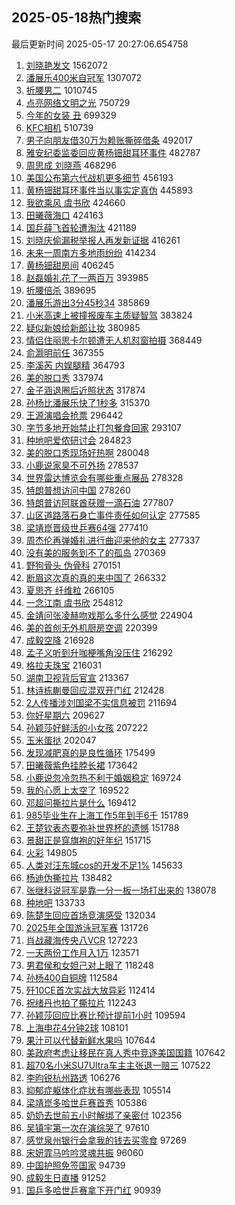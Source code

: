 ## 2025-05-18热门搜索 
最后更新时间 2025-05-17 20:27:06.654758 
1. [刘晓艳发文](https://s.weibo.com/weibo?q=%23%E5%88%98%E6%99%93%E8%89%B3%E5%8F%91%E6%96%87%23&t=31&band_rank=1&Refer=top) 1562072
1. [潘展乐400米自冠军](https://s.weibo.com/weibo?q=%23%E6%BD%98%E5%B1%95%E4%B9%90400%E7%B1%B3%E8%87%AA%E5%86%A0%E5%86%9B%23&t=31&band_rank=1&Refer=top) 1307072
1. [折腰男二](https://s.weibo.com/weibo?q=%E6%8A%98%E8%85%B0%E7%94%B7%E4%BA%8C&t=31&band_rank=2&Refer=top) 1010745
1. [点亮网络文明之光](https://s.weibo.com/weibo?q=%23%E7%82%B9%E4%BA%AE%E7%BD%91%E7%BB%9C%E6%96%87%E6%98%8E%E4%B9%8B%E5%85%89%23&t=31&band_rank=3&Refer=top) 750729
1. [今年的女装 丑](https://s.weibo.com/weibo?q=%E4%BB%8A%E5%B9%B4%E7%9A%84%E5%A5%B3%E8%A3%85%20%E4%B8%91&t=31&band_rank=4&Refer=top) 699329
1. [KFC相机](https://s.weibo.com/weibo?q=KFC%E7%9B%B8%E6%9C%BA&t=31&band_rank=2&Refer=top) 510739
1. [男子向朋友借30万为赖账撕碎借条](https://s.weibo.com/weibo?q=%23%E7%94%B7%E5%AD%90%E5%90%91%E6%9C%8B%E5%8F%8B%E5%80%9F30%E4%B8%87%E4%B8%BA%E8%B5%96%E8%B4%A6%E6%92%95%E7%A2%8E%E5%80%9F%E6%9D%A1%23&t=31&band_rank=5&Refer=top) 492017
1. [雅安纪委监委回应黄杨钿甜耳环事件](https://s.weibo.com/weibo?q=%23%E9%9B%85%E5%AE%89%E7%BA%AA%E5%A7%94%E7%9B%91%E5%A7%94%E5%9B%9E%E5%BA%94%E9%BB%84%E6%9D%A8%E9%92%BF%E7%94%9C%E8%80%B3%E7%8E%AF%E4%BA%8B%E4%BB%B6%23&t=31&band_rank=6&Refer=top) 482787
1. [周思成 刘晓燕](https://s.weibo.com/weibo?q=%E5%91%A8%E6%80%9D%E6%88%90%20%E5%88%98%E6%99%93%E7%87%95&t=31&band_rank=7&Refer=top) 468296
1. [美国公布第六代战机更多细节](https://s.weibo.com/weibo?q=%23%E7%BE%8E%E5%9B%BD%E5%85%AC%E5%B8%83%E7%AC%AC%E5%85%AD%E4%BB%A3%E6%88%98%E6%9C%BA%E6%9B%B4%E5%A4%9A%E7%BB%86%E8%8A%82%23&t=31&band_rank=5&Refer=top) 456193
1. [黄杨钿甜耳环事件当以事实定真伪](https://s.weibo.com/weibo?q=%23%E9%BB%84%E6%9D%A8%E9%92%BF%E7%94%9C%E8%80%B3%E7%8E%AF%E4%BA%8B%E4%BB%B6%E5%BD%93%E4%BB%A5%E4%BA%8B%E5%AE%9E%E5%AE%9A%E7%9C%9F%E4%BC%AA%23&t=31&band_rank=6&Refer=top) 445893
1. [我欲乘风 虞书欣](https://s.weibo.com/weibo?q=%E6%88%91%E6%AC%B2%E4%B9%98%E9%A3%8E%20%E8%99%9E%E4%B9%A6%E6%AC%A3&t=31&band_rank=8&Refer=top) 424660
1. [田曦薇海口](https://s.weibo.com/weibo?q=%E7%94%B0%E6%9B%A6%E8%96%87%E6%B5%B7%E5%8F%A3&t=31&band_rank=9&Refer=top) 424163
1. [国乒薛飞首轮遭淘汰](https://s.weibo.com/weibo?q=%23%E5%9B%BD%E4%B9%92%E8%96%9B%E9%A3%9E%E9%A6%96%E8%BD%AE%E9%81%AD%E6%B7%98%E6%B1%B0%23&t=31&band_rank=7&Refer=top) 421189
1. [刘晓庆偷漏税举报人再发新证据](https://s.weibo.com/weibo?q=%23%E5%88%98%E6%99%93%E5%BA%86%E5%81%B7%E6%BC%8F%E7%A8%8E%E4%B8%BE%E6%8A%A5%E4%BA%BA%E5%86%8D%E5%8F%91%E6%96%B0%E8%AF%81%E6%8D%AE%23&t=31&band_rank=8&Refer=top) 416261
1. [未来一周南方多地雨纷纷](https://s.weibo.com/weibo?q=%23%E6%9C%AA%E6%9D%A5%E4%B8%80%E5%91%A8%E5%8D%97%E6%96%B9%E5%A4%9A%E5%9C%B0%E9%9B%A8%E7%BA%B7%E7%BA%B7%23&t=31&band_rank=10&Refer=top) 414234
1. [黄杨钿甜房间](https://s.weibo.com/weibo?q=%23%E9%BB%84%E6%9D%A8%E9%92%BF%E7%94%9C%E6%88%BF%E9%97%B4%23&t=31&band_rank=11&Refer=top) 406245
1. [赵磊婚礼花了一两百万](https://s.weibo.com/weibo?q=%23%E8%B5%B5%E7%A3%8A%E5%A9%9A%E7%A4%BC%E8%8A%B1%E4%BA%86%E4%B8%80%E4%B8%A4%E7%99%BE%E4%B8%87%23&t=31&band_rank=12&Refer=top) 393985
1. [折腰倍杀](https://s.weibo.com/weibo?q=%E6%8A%98%E8%85%B0%E5%80%8D%E6%9D%80&t=31&band_rank=9&Refer=top) 389695
1. [潘展乐游出3分45秒34](https://s.weibo.com/weibo?q=%23%E6%BD%98%E5%B1%95%E4%B9%90%E6%B8%B8%E5%87%BA3%E5%88%8645%E7%A7%9234%23&t=31&band_rank=10&Refer=top) 385869
1. [小米高速上被撞报废车主质疑智驾](https://s.weibo.com/weibo?q=%23%E5%B0%8F%E7%B1%B3%E9%AB%98%E9%80%9F%E4%B8%8A%E8%A2%AB%E6%92%9E%E6%8A%A5%E5%BA%9F%E8%BD%A6%E4%B8%BB%E8%B4%A8%E7%96%91%E6%99%BA%E9%A9%BE%23&t=31&band_rank=13&Refer=top) 383824
1. [疑似新娘给新郎让妆](https://s.weibo.com/weibo?q=%23%E7%96%91%E4%BC%BC%E6%96%B0%E5%A8%98%E7%BB%99%E6%96%B0%E9%83%8E%E8%AE%A9%E5%A6%86%23&t=31&band_rank=14&Refer=top) 380985
1. [情侣住丽思卡尔顿遭无人机怼窗拍摄](https://s.weibo.com/weibo?q=%23%E6%83%85%E4%BE%A3%E4%BD%8F%E4%B8%BD%E6%80%9D%E5%8D%A1%E5%B0%94%E9%A1%BF%E9%81%AD%E6%97%A0%E4%BA%BA%E6%9C%BA%E6%80%BC%E7%AA%97%E6%8B%8D%E6%91%84%23&t=31&band_rank=15&Refer=top) 368449
1. [俞灏明前任](https://s.weibo.com/weibo?q=%23%E4%BF%9E%E7%81%8F%E6%98%8E%E5%89%8D%E4%BB%BB%23&t=31&band_rank=16&Refer=top) 367355
1. [李溪芮 内娱腿精](https://s.weibo.com/weibo?q=%E6%9D%8E%E6%BA%AA%E8%8A%AE%20%E5%86%85%E5%A8%B1%E8%85%BF%E7%B2%BE&t=31&band_rank=11&Refer=top) 364793
1. [美的脱口秀](https://s.weibo.com/weibo?q=%23%E7%BE%8E%E7%9A%84%E8%84%B1%E5%8F%A3%E7%A7%80%23&t=31&band_rank=12&Refer=top) 337974
1. [金子涵退圈后近照状态](https://s.weibo.com/weibo?q=%23%E9%87%91%E5%AD%90%E6%B6%B5%E9%80%80%E5%9C%88%E5%90%8E%E8%BF%91%E7%85%A7%E7%8A%B6%E6%80%81%23&t=31&band_rank=13&Refer=top) 317874
1. [孙杨比潘展乐快了1秒多](https://s.weibo.com/weibo?q=%23%E5%AD%99%E6%9D%A8%E6%AF%94%E6%BD%98%E5%B1%95%E4%B9%90%E5%BF%AB%E4%BA%861%E7%A7%92%E5%A4%9A%23&t=31&band_rank=17&Refer=top) 315370
1. [王源演唱会抢票](https://s.weibo.com/weibo?q=%23%E7%8E%8B%E6%BA%90%E6%BC%94%E5%94%B1%E4%BC%9A%E6%8A%A2%E7%A5%A8%23&t=31&band_rank=15&Refer=top) 296442
1. [字节多地开始禁止打包餐食回家](https://s.weibo.com/weibo?q=%23%E5%AD%97%E8%8A%82%E5%A4%9A%E5%9C%B0%E5%BC%80%E5%A7%8B%E7%A6%81%E6%AD%A2%E6%89%93%E5%8C%85%E9%A4%90%E9%A3%9F%E5%9B%9E%E5%AE%B6%23&t=31&band_rank=16&Refer=top) 293107
1. [种地吧爱侬研讨会](https://s.weibo.com/weibo?q=%E7%A7%8D%E5%9C%B0%E5%90%A7%E7%88%B1%E4%BE%AC%E7%A0%94%E8%AE%A8%E4%BC%9A&t=31&band_rank=18&Refer=top) 284823
1. [美的脱口秀现场好热啊](https://s.weibo.com/weibo?q=%23%E7%BE%8E%E7%9A%84%E8%84%B1%E5%8F%A3%E7%A7%80%E7%8E%B0%E5%9C%BA%E5%A5%BD%E7%83%AD%E5%95%8A%23&t=31&band_rank=19&Refer=top) 280048
1. [小鹿说家臭不可外扬](https://s.weibo.com/weibo?q=%23%E5%B0%8F%E9%B9%BF%E8%AF%B4%E5%AE%B6%E8%87%AD%E4%B8%8D%E5%8F%AF%E5%A4%96%E6%89%AC%23&t=31&band_rank=17&Refer=top) 278537
1. [世界雷达博览会有哪些重点展品](https://s.weibo.com/weibo?q=%E4%B8%96%E7%95%8C%E9%9B%B7%E8%BE%BE%E5%8D%9A%E8%A7%88%E4%BC%9A%E6%9C%89%E5%93%AA%E4%BA%9B%E9%87%8D%E7%82%B9%E5%B1%95%E5%93%81&t=31&band_rank=20&Refer=top) 278328
1. [特朗普想访问中国](https://s.weibo.com/weibo?q=%23%E7%89%B9%E6%9C%97%E6%99%AE%E6%83%B3%E8%AE%BF%E9%97%AE%E4%B8%AD%E5%9B%BD%23&t=31&band_rank=21&Refer=top) 278260
1. [特朗普访阿联酋获赠一滴石油](https://s.weibo.com/weibo?q=%23%E7%89%B9%E6%9C%97%E6%99%AE%E8%AE%BF%E9%98%BF%E8%81%94%E9%85%8B%E8%8E%B7%E8%B5%A0%E4%B8%80%E6%BB%B4%E7%9F%B3%E6%B2%B9%23&t=31&band_rank=22&Refer=top) 277807
1. [山区道路落石身亡事件责任如何认定](https://s.weibo.com/weibo?q=%E5%B1%B1%E5%8C%BA%E9%81%93%E8%B7%AF%E8%90%BD%E7%9F%B3%E8%BA%AB%E4%BA%A1%E4%BA%8B%E4%BB%B6%E8%B4%A3%E4%BB%BB%E5%A6%82%E4%BD%95%E8%AE%A4%E5%AE%9A&t=31&band_rank=18&Refer=top) 277585
1. [梁靖崑晋级世乒赛64强](https://s.weibo.com/weibo?q=%23%E6%A2%81%E9%9D%96%E5%B4%91%E6%99%8B%E7%BA%A7%E4%B8%96%E4%B9%92%E8%B5%9B64%E5%BC%BA%23&t=31&band_rank=19&Refer=top) 277410
1. [周杰伦再弹婚礼进行曲迎来他的女主](https://s.weibo.com/weibo?q=%E5%91%A8%E6%9D%B0%E4%BC%A6%E5%86%8D%E5%BC%B9%E5%A9%9A%E7%A4%BC%E8%BF%9B%E8%A1%8C%E6%9B%B2%E8%BF%8E%E6%9D%A5%E4%BB%96%E7%9A%84%E5%A5%B3%E4%B8%BB&t=31&band_rank=20&Refer=top) 277337
1. [没有美的服务到不了的孤岛](https://s.weibo.com/weibo?q=%23%E6%B2%A1%E6%9C%89%E7%BE%8E%E7%9A%84%E6%9C%8D%E5%8A%A1%E5%88%B0%E4%B8%8D%E4%BA%86%E7%9A%84%E5%AD%A4%E5%B2%9B%23&t=31&band_rank=21&Refer=top) 270369
1. [野狗骨头 伪骨科](https://s.weibo.com/weibo?q=%E9%87%8E%E7%8B%97%E9%AA%A8%E5%A4%B4%20%E4%BC%AA%E9%AA%A8%E7%A7%91&t=31&band_rank=22&Refer=top) 270151
1. [断眉这次真的真的来中国了](https://s.weibo.com/weibo?q=%E6%96%AD%E7%9C%89%E8%BF%99%E6%AC%A1%E7%9C%9F%E7%9A%84%E7%9C%9F%E7%9A%84%E6%9D%A5%E4%B8%AD%E5%9B%BD%E4%BA%86&t=31&band_rank=23&Refer=top) 266332
1. [夏思齐 纤维粒](https://s.weibo.com/weibo?q=%E5%A4%8F%E6%80%9D%E9%BD%90%20%E7%BA%A4%E7%BB%B4%E7%B2%92&t=31&band_rank=24&Refer=top) 266105
1. [一念江南 虞书欣](https://s.weibo.com/weibo?q=%E4%B8%80%E5%BF%B5%E6%B1%9F%E5%8D%97%20%E8%99%9E%E4%B9%A6%E6%AC%A3&t=31&band_rank=23&Refer=top) 254812
1. [金靖问张凌赫吻戏那么多什么感觉](https://s.weibo.com/weibo?q=%E9%87%91%E9%9D%96%E9%97%AE%E5%BC%A0%E5%87%8C%E8%B5%AB%E5%90%BB%E6%88%8F%E9%82%A3%E4%B9%88%E5%A4%9A%E4%BB%80%E4%B9%88%E6%84%9F%E8%A7%89&t=31&band_rank=25&Refer=top) 224904
1. [美的首创无外机厨房空调](https://s.weibo.com/weibo?q=%23%E7%BE%8E%E7%9A%84%E9%A6%96%E5%88%9B%E6%97%A0%E5%A4%96%E6%9C%BA%E5%8E%A8%E6%88%BF%E7%A9%BA%E8%B0%83%23&t=31&band_rank=24&Refer=top) 220399
1. [成毅空降](https://s.weibo.com/weibo?q=%E6%88%90%E6%AF%85%E7%A9%BA%E9%99%8D&t=31&band_rank=26&Refer=top) 216928
1. [孟子义听到升咖梗嘴角没压住](https://s.weibo.com/weibo?q=%E5%AD%9F%E5%AD%90%E4%B9%89%E5%90%AC%E5%88%B0%E5%8D%87%E5%92%96%E6%A2%97%E5%98%B4%E8%A7%92%E6%B2%A1%E5%8E%8B%E4%BD%8F&t=31&band_rank=27&Refer=top) 216292
1. [格拉夫珠宝](https://s.weibo.com/weibo?q=%E6%A0%BC%E6%8B%89%E5%A4%AB%E7%8F%A0%E5%AE%9D&t=31&band_rank=28&Refer=top) 216031
1. [湖南卫视背后官宣](https://s.weibo.com/weibo?q=%23%E6%B9%96%E5%8D%97%E5%8D%AB%E8%A7%86%E8%83%8C%E5%90%8E%E5%AE%98%E5%AE%A3%23&t=31&band_rank=29&Refer=top) 213367
1. [林诗栋蒯曼回应混双开门红](https://s.weibo.com/weibo?q=%23%E6%9E%97%E8%AF%97%E6%A0%8B%E8%92%AF%E6%9B%BC%E5%9B%9E%E5%BA%94%E6%B7%B7%E5%8F%8C%E5%BC%80%E9%97%A8%E7%BA%A2%23&t=31&band_rank=30&Refer=top) 212428
1. [2人传播涉刘国梁不实信息被罚](https://s.weibo.com/weibo?q=%232%E4%BA%BA%E4%BC%A0%E6%92%AD%E6%B6%89%E5%88%98%E5%9B%BD%E6%A2%81%E4%B8%8D%E5%AE%9E%E4%BF%A1%E6%81%AF%E8%A2%AB%E7%BD%9A%23&t=31&band_rank=31&Refer=top) 211694
1. [你好星期六](https://s.weibo.com/weibo?q=%E4%BD%A0%E5%A5%BD%E6%98%9F%E6%9C%9F%E5%85%AD&t=31&band_rank=25&Refer=top) 209627
1. [孙颖莎好鲜活的小女孩](https://s.weibo.com/weibo?q=%E5%AD%99%E9%A2%96%E8%8E%8E%E5%A5%BD%E9%B2%9C%E6%B4%BB%E7%9A%84%E5%B0%8F%E5%A5%B3%E5%AD%A9&t=31&band_rank=26&Refer=top) 207222
1. [玉米蛋挞](https://s.weibo.com/weibo?q=%E7%8E%89%E7%B1%B3%E8%9B%8B%E6%8C%9E&t=31&band_rank=27&Refer=top) 202047
1. [发现减肥真的是良性循环](https://s.weibo.com/weibo?q=%E5%8F%91%E7%8E%B0%E5%87%8F%E8%82%A5%E7%9C%9F%E7%9A%84%E6%98%AF%E8%89%AF%E6%80%A7%E5%BE%AA%E7%8E%AF&t=31&band_rank=32&Refer=top) 175499
1. [田曦薇紫色挂脖长裙](https://s.weibo.com/weibo?q=%23%E7%94%B0%E6%9B%A6%E8%96%87%E7%B4%AB%E8%89%B2%E6%8C%82%E8%84%96%E9%95%BF%E8%A3%99%23&t=31&band_rank=28&Refer=top) 173642
1. [小鹿说忽冷忽热不利于婚姻稳定](https://s.weibo.com/weibo?q=%23%E5%B0%8F%E9%B9%BF%E8%AF%B4%E5%BF%BD%E5%86%B7%E5%BF%BD%E7%83%AD%E4%B8%8D%E5%88%A9%E4%BA%8E%E5%A9%9A%E5%A7%BB%E7%A8%B3%E5%AE%9A%23&t=31&band_rank=29&Refer=top) 169724
1. [我的心愿上太空了](https://s.weibo.com/weibo?q=%23%E6%88%91%E7%9A%84%E5%BF%83%E6%84%BF%E4%B8%8A%E5%A4%AA%E7%A9%BA%E4%BA%86%23&t=31&band_rank=30&Refer=top) 169522
1. [邓超问撕拉片是什么](https://s.weibo.com/weibo?q=%23%E9%82%93%E8%B6%85%E9%97%AE%E6%92%95%E6%8B%89%E7%89%87%E6%98%AF%E4%BB%80%E4%B9%88%23&t=31&band_rank=31&Refer=top) 169412
1. [985毕业生在上海工作5年到手6千](https://s.weibo.com/weibo?q=%23985%E6%AF%95%E4%B8%9A%E7%94%9F%E5%9C%A8%E4%B8%8A%E6%B5%B7%E5%B7%A5%E4%BD%9C5%E5%B9%B4%E5%88%B0%E6%89%8B6%E5%8D%83%23&t=31&band_rank=33&Refer=top) 151789
1. [王楚钦表态要弥补世界杯的遗憾](https://s.weibo.com/weibo?q=%23%E7%8E%8B%E6%A5%9A%E9%92%A6%E8%A1%A8%E6%80%81%E8%A6%81%E5%BC%A5%E8%A1%A5%E4%B8%96%E7%95%8C%E6%9D%AF%E7%9A%84%E9%81%97%E6%86%BE%23&t=31&band_rank=34&Refer=top) 151788
1. [景甜正是穿旗袍的好年纪](https://s.weibo.com/weibo?q=%E6%99%AF%E7%94%9C%E6%AD%A3%E6%98%AF%E7%A9%BF%E6%97%97%E8%A2%8D%E7%9A%84%E5%A5%BD%E5%B9%B4%E7%BA%AA&t=31&band_rank=34&Refer=top) 151715
1. [火彩](https://s.weibo.com/weibo?q=%E7%81%AB%E5%BD%A9&t=31&band_rank=35&Refer=top) 149805
1. [人类对汪东城cos的开发不足1%](https://s.weibo.com/weibo?q=%E4%BA%BA%E7%B1%BB%E5%AF%B9%E6%B1%AA%E4%B8%9C%E5%9F%8Ecos%E7%9A%84%E5%BC%80%E5%8F%91%E4%B8%8D%E8%B6%B31%25&t=31&band_rank=35&Refer=top) 145633
1. [杨迪伪撕拉片](https://s.weibo.com/weibo?q=%23%E6%9D%A8%E8%BF%AA%E4%BC%AA%E6%92%95%E6%8B%89%E7%89%87%23&t=31&band_rank=36&Refer=top) 138482
1. [张继科说冠军是靠一分一板一场打出来的](https://s.weibo.com/weibo?q=%23%E5%BC%A0%E7%BB%A7%E7%A7%91%E8%AF%B4%E5%86%A0%E5%86%9B%E6%98%AF%E9%9D%A0%E4%B8%80%E5%88%86%E4%B8%80%E6%9D%BF%E4%B8%80%E5%9C%BA%E6%89%93%E5%87%BA%E6%9D%A5%E7%9A%84%23&t=31&band_rank=37&Refer=top) 138078
1. [种地吧](https://s.weibo.com/weibo?q=%E7%A7%8D%E5%9C%B0%E5%90%A7&t=31&band_rank=36&Refer=top) 133733
1. [陈楚生回应首场竞演感受](https://s.weibo.com/weibo?q=%23%E9%99%88%E6%A5%9A%E7%94%9F%E5%9B%9E%E5%BA%94%E9%A6%96%E5%9C%BA%E7%AB%9E%E6%BC%94%E6%84%9F%E5%8F%97%23&t=31&band_rank=37&Refer=top) 132034
1. [2025年全国游泳冠军赛](https://s.weibo.com/weibo?q=%232025%E5%B9%B4%E5%85%A8%E5%9B%BD%E6%B8%B8%E6%B3%B3%E5%86%A0%E5%86%9B%E8%B5%9B%23&t=31&band_rank=38&Refer=top) 131726
1. [肖战藏海传央八VCR](https://s.weibo.com/weibo?q=%23%E8%82%96%E6%88%98%E8%97%8F%E6%B5%B7%E4%BC%A0%E5%A4%AE%E5%85%ABVCR%23&t=31&band_rank=39&Refer=top) 127223
1. [一天两份工作月入1万](https://s.weibo.com/weibo?q=%E4%B8%80%E5%A4%A9%E4%B8%A4%E4%BB%BD%E5%B7%A5%E4%BD%9C%E6%9C%88%E5%85%A51%E4%B8%87&t=31&band_rank=40&Refer=top) 123571
1. [男君侯和女妲己对上眼了](https://s.weibo.com/weibo?q=%E7%94%B7%E5%90%9B%E4%BE%AF%E5%92%8C%E5%A5%B3%E5%A6%B2%E5%B7%B1%E5%AF%B9%E4%B8%8A%E7%9C%BC%E4%BA%86&t=31&band_rank=41&Refer=top) 118248
1. [孙杨400自铜牌](https://s.weibo.com/weibo?q=%23%E5%AD%99%E6%9D%A8400%E8%87%AA%E9%93%9C%E7%89%8C%23&t=31&band_rank=41&Refer=top) 112584
1. [歼10CE首次实战大放异彩](https://s.weibo.com/weibo?q=%23%E6%AD%BC10CE%E9%A6%96%E6%AC%A1%E5%AE%9E%E6%88%98%E5%A4%A7%E6%94%BE%E5%BC%82%E5%BD%A9%23&t=31&band_rank=42&Refer=top) 112414
1. [祝绪丹也拍了撕拉片](https://s.weibo.com/weibo?q=%23%E7%A5%9D%E7%BB%AA%E4%B8%B9%E4%B9%9F%E6%8B%8D%E4%BA%86%E6%92%95%E6%8B%89%E7%89%87%23&t=31&band_rank=43&Refer=top) 112243
1. [孙颖莎回应比赛比预计提前1小时](https://s.weibo.com/weibo?q=%23%E5%AD%99%E9%A2%96%E8%8E%8E%E5%9B%9E%E5%BA%94%E6%AF%94%E8%B5%9B%E6%AF%94%E9%A2%84%E8%AE%A1%E6%8F%90%E5%89%8D1%E5%B0%8F%E6%97%B6%23&t=31&band_rank=42&Refer=top) 109594
1. [上海申花4分钟2球](https://s.weibo.com/weibo?q=%E4%B8%8A%E6%B5%B7%E7%94%B3%E8%8A%B14%E5%88%86%E9%92%9F2%E7%90%83&t=31&band_rank=44&Refer=top) 108101
1. [果汁可以代替新鲜水果吗](https://s.weibo.com/weibo?q=%E6%9E%9C%E6%B1%81%E5%8F%AF%E4%BB%A5%E4%BB%A3%E6%9B%BF%E6%96%B0%E9%B2%9C%E6%B0%B4%E6%9E%9C%E5%90%97&t=31&band_rank=45&Refer=top) 107644
1. [美政府考虑让移民在真人秀中竞逐美国国籍](https://s.weibo.com/weibo?q=%23%E7%BE%8E%E6%94%BF%E5%BA%9C%E8%80%83%E8%99%91%E8%AE%A9%E7%A7%BB%E6%B0%91%E5%9C%A8%E7%9C%9F%E4%BA%BA%E7%A7%80%E4%B8%AD%E7%AB%9E%E9%80%90%E7%BE%8E%E5%9B%BD%E5%9B%BD%E7%B1%8D%23&t=31&band_rank=46&Refer=top) 107642
1. [超70名小米SU7Ultra车主主张退一赔三](https://s.weibo.com/weibo?q=%23%E8%B6%8570%E5%90%8D%E5%B0%8F%E7%B1%B3SU7Ultra%E8%BD%A6%E4%B8%BB%E4%B8%BB%E5%BC%A0%E9%80%80%E4%B8%80%E8%B5%94%E4%B8%89%23&t=31&band_rank=47&Refer=top) 107522
1. [李昀锐杭州路透](https://s.weibo.com/weibo?q=%E6%9D%8E%E6%98%80%E9%94%90%E6%9D%AD%E5%B7%9E%E8%B7%AF%E9%80%8F&t=31&band_rank=48&Refer=top) 106276
1. [抑郁症躯体化症状有哪些表现](https://s.weibo.com/weibo?q=%E6%8A%91%E9%83%81%E7%97%87%E8%BA%AF%E4%BD%93%E5%8C%96%E7%97%87%E7%8A%B6%E6%9C%89%E5%93%AA%E4%BA%9B%E8%A1%A8%E7%8E%B0&t=31&band_rank=44&Refer=top) 105514
1. [梁靖崑多哈世乒赛首秀](https://s.weibo.com/weibo?q=%23%E6%A2%81%E9%9D%96%E5%B4%91%E5%A4%9A%E5%93%88%E4%B8%96%E4%B9%92%E8%B5%9B%E9%A6%96%E7%A7%80%23&t=31&band_rank=49&Refer=top) 105386
1. [奶奶去世前五小时解绑了亲密付](https://s.weibo.com/weibo?q=%E5%A5%B6%E5%A5%B6%E5%8E%BB%E4%B8%96%E5%89%8D%E4%BA%94%E5%B0%8F%E6%97%B6%E8%A7%A3%E7%BB%91%E4%BA%86%E4%BA%B2%E5%AF%86%E4%BB%98&t=31&band_rank=50&Refer=top) 102356
1. [吴镇宇第一次在演综哭了](https://s.weibo.com/weibo?q=%E5%90%B4%E9%95%87%E5%AE%87%E7%AC%AC%E4%B8%80%E6%AC%A1%E5%9C%A8%E6%BC%94%E7%BB%BC%E5%93%AD%E4%BA%86&t=31&band_rank=45&Refer=top) 97610
1. [感觉泉州银行会拿我的钱去买零食](https://s.weibo.com/weibo?q=%E6%84%9F%E8%A7%89%E6%B3%89%E5%B7%9E%E9%93%B6%E8%A1%8C%E4%BC%9A%E6%8B%BF%E6%88%91%E7%9A%84%E9%92%B1%E5%8E%BB%E4%B9%B0%E9%9B%B6%E9%A3%9F&t=31&band_rank=46&Refer=top) 97269
1. [宋妍霏马吟吟灵魂共振](https://s.weibo.com/weibo?q=%23%E5%AE%8B%E5%A6%8D%E9%9C%8F%E9%A9%AC%E5%90%9F%E5%90%9F%E7%81%B5%E9%AD%82%E5%85%B1%E6%8C%AF%23&t=31&band_rank=47&Refer=top) 96060
1. [中国护照免签国家](https://s.weibo.com/weibo?q=%E4%B8%AD%E5%9B%BD%E6%8A%A4%E7%85%A7%E5%85%8D%E7%AD%BE%E5%9B%BD%E5%AE%B6&t=31&band_rank=48&Refer=top) 94739
1. [成毅生日直播](https://s.weibo.com/weibo?q=%23%E6%88%90%E6%AF%85%E7%94%9F%E6%97%A5%E7%9B%B4%E6%92%AD%23&t=31&band_rank=49&Refer=top) 91252
1. [国乒多哈世乒赛拿下开门红](https://s.weibo.com/weibo?q=%23%E5%9B%BD%E4%B9%92%E5%A4%9A%E5%93%88%E4%B8%96%E4%B9%92%E8%B5%9B%E6%8B%BF%E4%B8%8B%E5%BC%80%E9%97%A8%E7%BA%A2%23&t=31&band_rank=50&Refer=top) 90939
